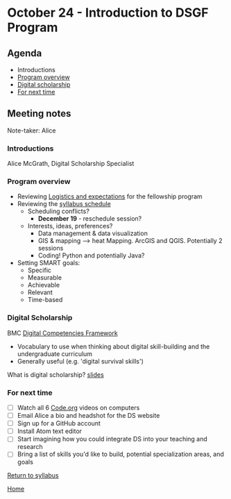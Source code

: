 # October 24 - Introduction to DSGF Program

## Agenda
- Introductions
- [Program overview](#program-overview)
- [Digital scholarship](#digital-scholarship)
- [For next time](#for-next-time)


## Meeting notes

Note-taker: Alice

### Introductions
Alice McGrath, Digital Scholarship Specialist


### Program overview
- Reviewing [Logistics and expectations](/expectations.md) for the fellowship program
- Reviewing the [syllabus schedule](/syllabus.md)
  - Scheduling conflicts?
    - **December 19** - reschedule session?
  - Interests, ideas, preferences?
    - Data management & data visualization
    - GIS & mapping --> heat Mapping. ArcGIS and QGIS. Potentially 2 sessions
    - Coding! Python and potentially Java?     
- Setting SMART goals:
  - Specific
  - Measurable
  - Achievable
  - Relevant
  - Time-based

### Digital Scholarship

BMC [Digital Competencies Framework](https://www.brynmawr.edu/digitalcompetencies)
- Vocabulary to use when thinking about digital skill-building and the undergraduate curriculum
- Generally useful (e.g. 'digital survival skills')

What is digital scholarship? [slides](http://bit.ly/dsgf-2019)

### For next time
- [ ] Watch all 6 [Code.org](https://www.youtube.com/watch?v=OAx_6-wdslM&list=PLzdnOPI1iJNcsRwJhvksEo1tJqjIqWbN-) videos on computers
- [ ] Email Alice a bio and headshot for the DS website
- [ ] Sign up for a GitHub account
- [ ] Install Atom text editor
- [ ] Start imagining how you could integrate DS into your teaching and research
- [ ] Bring a list of skills you'd like to build, potential specialization areas, and goals

[Return to syllabus](/syllabus.md)

[Home](/README.md)
